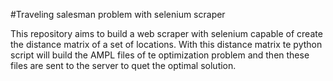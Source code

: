 #Traveling salesman problem with selenium scraper

This repository aims to build a web scraper with selenium capable of create the distance matrix of a set of locations. With this distance matrix te python script will build the AMPL files of te optimization problem and then these files are sent to the server to quet the optimal solution.

